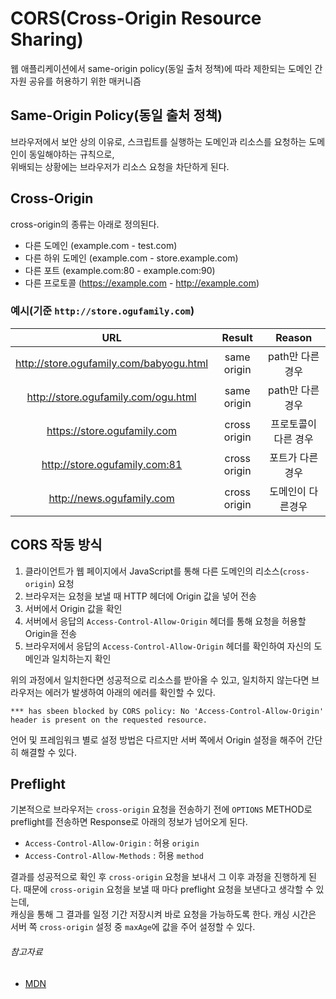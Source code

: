 # CORS(Cross-Origin Resource Sharing)

웹 애플리케이션에서 same-origin policy(동일 출처 정책)에 따라 제한되는 도메인 간 자원 공유를 허용하기 위한 매커니즘

## Same-Origin Policy(동일 출처 정책)

브라우저에서 보안 상의 이유로, 스크립트를 실행하는 도메인과 리소스를 요청하는 도메인이 동일해야하는 규칙으로,  
위배되는 상황에는 브라우저가 리소스 요청을 차단하게 된다.

## Cross-Origin

cross-origin의 종류는 아래로 정의된다.

- 다른 도메인 (example.com - test.com)
- 다른 하위 도메인 (example.com - store.example.com)
- 다른 포트 (example.com:80 - example.com:90)
- 다른 프로토콜 (https://example.com - http://example.com)

### 예시(기준 `http://store.ogufamily.com`)

|                   URL                   |    Result    |   Reason    |
|:---------------------------------------:|:------------:|:-----------:|
| http://store.ogufamily.com/babyogu.html | same origin  | path만 다른경우  |
|   http://store.ogufamily.com/ogu.html   | same origin  | path만 다른경우  |
|       https://store.ogufamily.com       | cross origin | 프로토콜이 다른 경우 |
|      http://store.ogufamily.com:81      | cross origin |  포트가 다른경우   |
|        http://news.ogufamily.com        | cross origin |  도메인이 다른경우  |

## CORS 작동 방식

1. 클라이언트가 웹 페이지에서 JavaScript를 통해 다른 도메인의 리소스(`cross-origin`) 요청
2. 브라우저는 요청을 보낼 때 HTTP 헤더에 Origin 값을 넣어 전송
3. 서버에서 Origin 값을 확인
4. 서버에서 응답의 `Access-Control-Allow-Origin` 헤더를 통해 요청을 허용할 Origin을 전송
5. 브라우저에서 응답의 `Access-Control-Allow-Origin` 헤더를 확인하여 자신의 도메인과 일치하는지 확인

위의 과정에서 일치한다면 성공적으로 리소스를 받아올 수 있고, 일치하지 않는다면 브라우저는 에러가 발생하여 아래의 에러를 확인할 수 있다.

```shell
*** has sbeen blocked by CORS policy: No 'Access-Control-Allow-Origin' header is present on the requested resource.
```

언어 및 프레임워크 별로 설정 방법은 다르지만 서버 쪽에서 Origin 설정을 해주어 간단히 해결할 수 있다.

## Preflight

기본적으로 브라우저는 `cross-origin` 요청을 전송하기 전에 `OPTIONS` METHOD로 preflight를 전송하면 Response로 아래의 정보가 넘어오게 된다.

- `Access-Control-Allow-Origin` : 허용 `origin`
- `Access-Control-Allow-Methods` : 허용 `method`

결과를 성공적으로 확인 후 `cross-origin` 요청을 보내서 그 이후 과정을 진행하게 된다. 때문에 `cross-origin` 요청을 보낼 때 마다 preflight 요청을 보낸다고 생각할 수 있는데,  
캐싱을 통해 그 결과를 일정 기간 저장시켜 바로 요청을 가능하도록 한다. 캐싱 시간은 서버 쪽 `cross-origin` 설정 중 `maxAge`에 값을 주어 설정할 수 있다.

###### 참고자료

- [MDN](https://developer.mozilla.org/ko/docs/Web/HTTP/CORS)